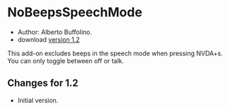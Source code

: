 # NoBeepsSpeechMode #
*	 Author: Alberto Buffolino.
*	 download [version 1.2][1]

This add-on excludes beeps in the speech mode when pressing NVDA+s.
You can only toggle between off or talk.

## Changes for 1.2 ##
*	 Initial version.

[1]: http://addons.nvda-project.org/files/get.php?file=nb
